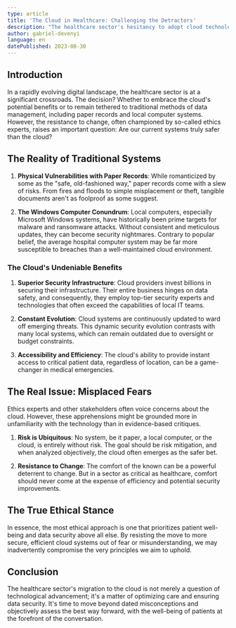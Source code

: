 ```yaml
---
type: article
title: 'The Cloud in Healthcare: Challenging the Detractors'
description: "The healthcare sector's hesitancy to adopt cloud technology, often rooted in misunderstandings, overlooks its potential for enhanced security and efficiency, which is crucial for optimizing patient care in the digital age."
author: gabriel-devenyi
language: en
datePublished: 2023-08-30
---
```


## Introduction

In a rapidly evolving digital landscape, the healthcare sector is at a significant crossroads. The decision? Whether to embrace the cloud's potential benefits or to remain tethered to traditional methods of data management, including paper records and local computer systems. However, the resistance to change, often championed by so-called ethics experts, raises an important question: Are our current systems truly safer than the cloud?

## The Reality of Traditional Systems

1. **Physical Vulnerabilities with Paper Records**: While romanticized by some as the "safe, old-fashioned way," paper records come with a slew of risks. From fires and floods to simple misplacement or theft, tangible documents aren't as foolproof as some suggest.

2. **The Windows Computer Conundrum**: Local computers, especially Microsoft Windows systems, have historically been prime targets for malware and ransomware attacks. Without consistent and meticulous updates, they can become security nightmares. Contrary to popular belief, the average hospital computer system may be far more susceptible to breaches than a well-maintained cloud environment.

### The Cloud's Undeniable Benefits

1. **Superior Security Infrastructure**: Cloud providers invest billions in securing their infrastructure. Their entire business hinges on data safety, and consequently, they employ top-tier security experts and technologies that often exceed the capabilities of local IT teams.

2. **Constant Evolution**: Cloud systems are continuously updated to ward off emerging threats. This dynamic security evolution contrasts with many local systems, which can remain outdated due to oversight or budget constraints.

3. **Accessibility and Efficiency**: The cloud's ability to provide instant access to critical patient data, regardless of location, can be a game-changer in medical emergencies.

## The Real Issue: Misplaced Fears

Ethics experts and other stakeholders often voice concerns about the cloud. However, these apprehensions might be grounded more in unfamiliarity with the technology than in evidence-based critiques.

1. **Risk is Ubiquitous**: No system, be it paper, a local computer, or the cloud, is entirely without risk. The goal should be risk mitigation, and when analyzed objectively, the cloud often emerges as the safer bet.

2. **Resistance to Change**: The comfort of the known can be a powerful deterrent to change. But in a sector as critical as healthcare, comfort should never come at the expense of efficiency and potential security improvements.

## The True Ethical Stance

In essence, the most ethical approach is one that prioritizes patient well-being and data security above all else. By resisting the move to more secure, efficient cloud systems out of fear or misunderstanding, we may inadvertently compromise the very principles we aim to uphold.

## Conclusion

The healthcare sector's migration to the cloud is not merely a question of technological advancement; it's a matter of optimizing care and ensuring data security. It's time to move beyond dated misconceptions and objectively assess the best way forward, with the well-being of patients at the forefront of the conversation.
